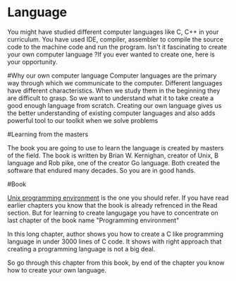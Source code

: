 # Language

You might have studied different computer languages like C, C++ in your  curriculum. You have used IDE, compiler, assembler to compile the source code to the machine code and run the program. Isn't it fascinating to create your own computer language ?If you ever wanted to create one, here is your opportunity.


#Why our own computer language
Computer languages are the primary way through which we communicate to the computer. Different languages have different characteristics. When we study them in the beginning they are difficult to grasp. So we want to understand what it to take create a good enough language from scratch. Creating our own language gives us the better understanding of existing computer languages and also adds powerful tool to our toolkit when we solve problems

#Learning from the masters

The book you are going to use to learn the language is created by masters of the field. The book is written by  Brian W. Kernighan, creator of Unix, B language and Rob pike, one of the creator Go language. Both created the software that endured many decades. So you are in good hands.


#Book

[Unix programming environment](http://www.amazon.com/Programming-Environment-Prentice-Hall-Software-Series/dp/013937681X) is the one you should refer. If you have read earlier chapters you know that the book is already refrenced in the Read section. But for learning to create langugage you have to concentrate on last chapter of the book name "Programming environment"

In this long chapter, author shows you how to create a C like programming language in under 3000 lines of C code. It shows with right approach that creating a programming language is not a big deal.

So go through this chapter from this book, by end of the chapter you know how to create your own language.
